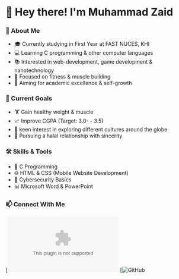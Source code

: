 # 👋 Hey there! I'm Muhammad Zaid
  

### 🚀 About Me  
- 🎓 Currently studying in First Year at FAST NUCES, KHI  
- 💻 Learning C programming & other computer languages  
- 📚 Interested in web-development, game development & nanotechnology  
- 💪 Focused on fitness & muscle building  
- 🎯 Aiming for academic excellence & self-growth  

### 🌱 Current Goals  
- 🏋️ Gain healthy weight & muscle  
- 📈 Improve CGPA (Target: 3.0- - 3.5)  
- 💼 keen interest in exploring different cultures around the globe  
- 💖 Pursuing a halal relationship with sincerity  

### 🛠️ Skills & Tools  
- 📌 C Programming  
- 🌐 HTML & CSS (Mobile Website Development)  
- 🔐 Cybersecurity Basics
- 📊 Microsoft Word & PowerPoint  

### 📫 Connect With Me  
[![Email](zaidmq04@gmail.com)
[![GitHub](https://github.com/)  
